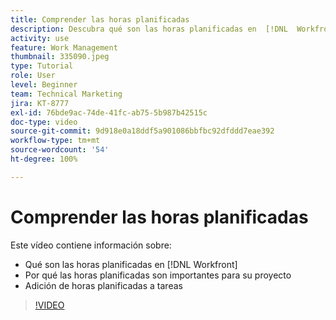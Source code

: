 ```yaml
---
title: Comprender las horas planificadas
description: Descubra qué son las horas planificadas en  [!DNL  Workfront], por qué las horas planificadas son importantes para su proyecto y cómo añadir las horas planificadas a las tareas.
activity: use
feature: Work Management
thumbnail: 335090.jpeg
type: Tutorial
role: User
level: Beginner
team: Technical Marketing
jira: KT-8777
exl-id: 76bde9ac-74de-41fc-ab75-5b987b42515c
doc-type: video
source-git-commit: 9d918e0a18ddf5a901086bbfbc92dfddd7eae392
workflow-type: tm+mt
source-wordcount: '54'
ht-degree: 100%

---
```


# Comprender las horas planificadas

Este vídeo contiene información sobre:

* Qué son las horas planificadas en [!DNL  Workfront]
* Por qué las horas planificadas son importantes para su proyecto
* Adición de horas planificadas a tareas

>[!VIDEO](https://video.tv.adobe.com/v/335090/?quality=12&learn=on)


<!---
learn more urls:
Overview of task duration and duration type
Planned hours overview
--->
